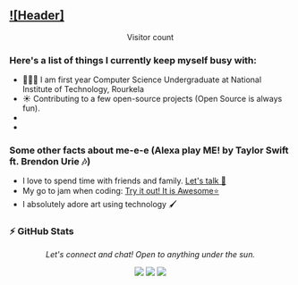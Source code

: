 [![Header]](https://github.com/shadan1234)
---
<p align="center"> 
  Visitor count<br>
  
</p>


### Here's a list of things I currently keep myself busy with:
  
- 👩🏻‍💻 I am first year Computer Science Undergraduate at National Institute of Technology, Rourkela
- ☀️ Contributing to a few open-source projects (Open Source is always fun).
-  
-


### Some other facts about me-e-e (Alexa play ME! by Taylor Swift ft. Brendon Urie 🎶)  

  - I love to spend time with friends and family. [Let's talk 📯](https://www.instagram.com/upbeat._.phantom/?hl=en)
  - My go to jam when coding: [Try it out! It is Awesome⭐️](https://open.spotify.com/playlist/37i9dQZF1DWXLeA8Omikj7)
  - I absolutely adore art using technology 🖌️
  
### :zap: GitHub Stats



 
                                                                                                                                
<p align="center">
  <i>Let's connect and chat! Open to anything under the sun.</i>
  <p align="center">
    <a href="https://twitter.com/AsthaNayak1" alt="Twitter"><img src="https://raw.githubusercontent.com/jayehernandez/jayehernandez/3f5402efef9a0ae89211a6e04609558e862ca616/readme/twitter-fill.svg"></a>
    <a href="https://www.linkedin.com/in/astha-nayak-an2001/" alt="Linkedin"><img src="https://raw.githubusercontent.com/jayehernandez/jayehernandez/3f5402efef9a0ae89211a6e04609558e862ca616/readme/linkedin-fill.svg"></a>
    <a href="mailto:nayakastha2911@gmail.com" alt="Contact me"><img src="https://raw.githubusercontent.com/jayehernandez/jayehernandez/3f5402efef9a0ae89211a6e04609558e862ca616/readme/mail-fill.svg"></a>  </p>
</p>                                                                                                                                                                                                                                                                          
